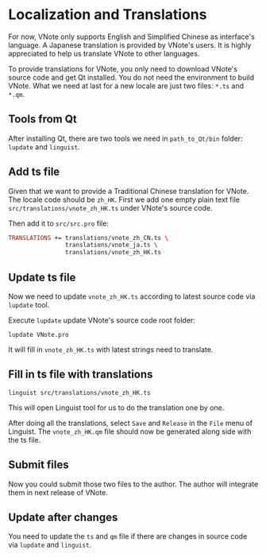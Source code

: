 # Localization and Translations
For now, VNote only supports English and Simplified Chinese as interface's language. A Japanese translation is provided by VNote's users. It is highly appreciated to help us translate VNote to other languages.

To provide translations for VNote, you only need to download VNote's source code and get Qt installed. You do not need the environment to build VNote. What we need at last for a new locale are just two files: `*.ts` and `*.qm`.

## Tools from Qt
After installing Qt, there are two tools we need in `path_to_Qt/bin` folder: `lupdate` and `linguist`.

## Add ts file
Given that we want to provide a Traditional Chinese translation for VNote. The locale code should be `zh_HK`. First we add one empty plain text file `src/translations/vnote_zh_HK.ts` under VNote's source code.

Then add it to `src/src.pro` file:

```pro
TRANSLATIONS += translations/vnote_zh_CN.ts \
                translations/vnote_ja.ts \
                translations/vnote_zh_HK.ts
```

## Update ts file
Now we need to update `vnote_zh_HK.ts` according to latest source code via `lupdate` tool.

Execute `lupdate` update VNote's source code root folder:

```
lupdate VNote.pro
```

It will fill in `vnote_zh_HK.ts` with latest strings need to translate.

## Fill in ts file with translations
```
linguist src/translations/vnote_zh_HK.ts
```

This will open Linguist tool for us to do the translation one by one.

After doing all the translations, select `Save` and `Release` in the `File` menu of Linguist. The `vnote_zh_HK.qm` file should now be generated along side with the ts file.

## Submit files
Now you could submit those two files to the author. The author will integrate them in next release of VNote.

## Update after changes
You need to update the `ts` and `qm` file if there are changes in source code via `lupdate` and `linguist`.